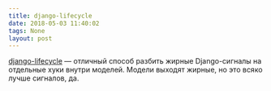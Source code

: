 ```yaml
---
title: django-lifecycle
date: 2018-05-03 11:40:02
tags: None
layout: post
---
```


[django-lifecycle](https://github.com/rsinger86/django-lifecycle) — отличный способ разбить жирные Django-сигналы на отдельные хуки внутри моделей. Модели выходят жирные, но это всяко лучше сигналов, да.
